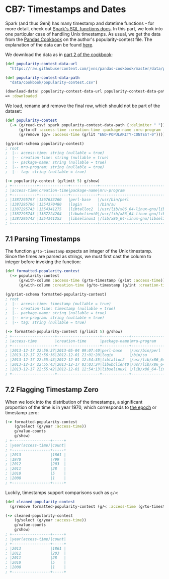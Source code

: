 # CB7: Timestamps and Dates 

Spark (and thus Geni) has many timestamp and datetime functions - for more detail, check out [Spark's SQL functions docs](https://spark.apache.org/docs/latest/api/scala/org/apache/spark/sql/functions$.html). In this part, we look into one particular case of handling Unix timestamps. As usual, we get the data from the [Pandas Cookbook](https://nbviewer.jupyter.org/github/jvns/pandas-cookbook/blob/master/cookbook/Chapter%201%20-%20Reading%20from%20a%20CSV.ipynb) on the author's popularity-contest file. The explanation of the data can be found [here](http://popcon.ubuntu.com/README).

We download the data as in [part 2 of the cookbook](part_2_selecting_rows_and_columns.md):

```clojure
(def popularity-contest-data-url
  "https://raw.githubusercontent.com/jvns/pandas-cookbook/master/data/popularity-contest")

(def popularity-contest-data-path
  "data/cookbook/popularity-contest.csv")

(download-data! popularity-contest-data-url popularity-contest-data-path)
=> :downloaded
```

We load, rename and remove the final row, which should not be part of the dataset:

```clojure
(def popularity-contest
  (-> (g/read-csv! spark popularity-contest-data-path {:delimiter " "})
      (g/to-df :access-time :creation-time :package-name :mru-program :tag)
      (g/remove (g/= :access-time (g/lit "END-POPULARITY-CONTEST-0")))))

(g/print-schema popularity-contest)
; root
;  |-- access-time: string (nullable = true)
;  |-- creation-time: string (nullable = true)
;  |-- package-name: string (nullable = true)
;  |-- mru-program: string (nullable = true)
;  |-- tag: string (nullable = true)

(-> popularity-contest (g/limit 5) g/show)
; +-----------+-------------+------------+--------------------------------------------+--------------+
; |access-time|creation-time|package-name|mru-program                                 |tag           |
; +-----------+-------------+------------+--------------------------------------------+--------------+
; |1387295797 |1367633260   |perl-base   |/usr/bin/perl                               |null          |
; |1387295796 |1354370480   |login       |/bin/su                                     |null          |
; |1387295743 |1354341275   |libtalloc2  |/usr/lib/x86_64-linux-gnu/libtalloc.so.2.0.7|null          |
; |1387295743 |1387224204   |libwbclient0|/usr/lib/x86_64-linux-gnu/libwbclient.so.0  |<RECENT-CTIME>|
; |1387295742 |1354341253   |libselinux1 |/lib/x86_64-linux-gnu/libselinux.so.1       |null          |
; +-----------+-------------+------------+--------------------------------------------+--------------+
```

## 7.1 Parsing Timestamps

The function `g/to-timestamp` expects an integer of the Unix timestamp. Since the times are parsed as strings, we must first cast the column to integer before invoking the function:

```clojure
(def formatted-popularity-contest
  (-> popularity-contest
      (g/with-column :access-time (g/to-timestamp (g/int :access-time)))
      (g/with-column :creation-time (g/to-timestamp (g/int :creation-time)))))

(g/print-schema formatted-popularity-contest)
; root
;  |-- access-time: timestamp (nullable = true)
;  |-- creation-time: timestamp (nullable = true)
;  |-- package-name: string (nullable = true)
;  |-- mru-program: string (nullable = true)
;  |-- tag: string (nullable = true)

(-> formatted-popularity-contest (g/limit 5) g/show)
; +-------------------+-------------------+------------+--------------------------------------------+--------------+
; |access-time        |creation-time      |package-name|mru-program                                 |tag           |
; +-------------------+-------------------+------------+--------------------------------------------+--------------+
; |2013-12-17 22:56:37|2013-05-04 09:07:40|perl-base   |/usr/bin/perl                               |null          |
; |2013-12-17 22:56:36|2012-12-01 21:01:20|login       |/bin/su                                     |null          |
; |2013-12-17 22:55:43|2012-12-01 12:54:35|libtalloc2  |/usr/lib/x86_64-linux-gnu/libtalloc.so.2.0.7|null          |
; |2013-12-17 22:55:43|2013-12-17 03:03:24|libwbclient0|/usr/lib/x86_64-linux-gnu/libwbclient.so.0  |<RECENT-CTIME>|
; |2013-12-17 22:55:42|2012-12-01 12:54:13|libselinux1 |/lib/x86_64-linux-gnu/libselinux.so.1       |null          |
; +-------------------+-------------------+------------+--------------------------------------------+--------------+
```

## 7.2 Flagging Timestamp Zero

When we look into the distribution of the timestamps, a significant proportion of the time is in year 1970, which corresponds to [the epoch](https://en.wikipedia.org/wiki/Unix_time) or timestamp zero:

```clojure
(-> formatted-popularity-contest
    (g/select (g/year :access-time))
    g/value-counts
    g/show)
; +-----------------+-----+
; |year(access-time)|count|
; +-----------------+-----+
; |2013             |1861 |
; |1970             |799  |
; |2012             |203  |
; |2011             |28   |
; |2010             |5    |
; |2008             |1    |
; +-----------------+-----+
```

Luckily, timestamps support comparisons such as `g/<`:

```clojure
(def cleaned-popularity-contest
  (g/remove formatted-popularity-contest (g/< :access-time (g/to-timestamp 1))))

(-> cleaned-popularity-contest
    (g/select (g/year :access-time))
    g/value-counts
    g/show)
; +-----------------+-----+
; |year(access-time)|count|
; +-----------------+-----+
; |2013             |1861 |
; |2012             |203  |
; |2011             |28   |
; |2010             |5    |
; |2008             |1    |
; +-----------------+-----+
```
